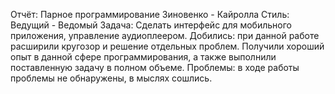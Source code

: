 Отчёт: Парное программирование 
Зиновенко - Кайролла 
Стиль: Ведущий - Ведомый
Задача: Сделать интерфейс для мобильного приложения, управление аудиоплеером.
Добились:
при данной работе расширили кругозор и решение отдельных проблем.
Получили хороший опыт в данной сфере программирования, а также выполнили поставленную задачу в полном объеме.
Проблемы: 
в ходе работы проблемы не обнаружены, в мыслях сошлись.
